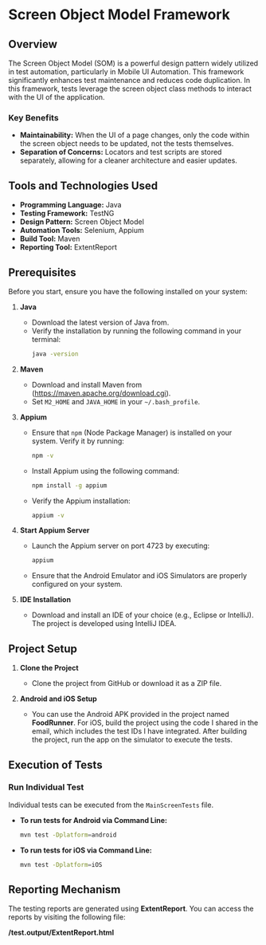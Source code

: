 # Screen Object Model Framework

## Overview

The Screen Object Model (SOM) is a powerful design pattern widely utilized in test automation, particularly in Mobile UI Automation. This framework significantly enhances test maintenance and reduces code duplication. In this framework, tests leverage the screen object class methods to interact with the UI of the application.

### Key Benefits
- **Maintainability:** When the UI of a page changes, only the code within the screen object needs to be updated, not the tests themselves.
- **Separation of Concerns:** Locators and test scripts are stored separately, allowing for a cleaner architecture and easier updates.

## Tools and Technologies Used

- **Programming Language:** Java
- **Testing Framework:** TestNG
- **Design Pattern:** Screen Object Model
- **Automation Tools:** Selenium, Appium
- **Build Tool:** Maven
- **Reporting Tool:** ExtentReport

## Prerequisites

Before you start, ensure you have the following installed on your system:

1. **Java**
    - Download the latest version of Java from.
    - Verify the installation by running the following command in your terminal:
      ```bash
      java -version
      ```

2. **Maven**
    - Download and install Maven from (https://maven.apache.org/download.cgi).
    - Set `M2_HOME` and `JAVA_HOME` in your `~/.bash_profile`.

3. **Appium**
    - Ensure that `npm` (Node Package Manager) is installed on your system. Verify it by running:
      ```bash
      npm -v
      ```
    - Install Appium using the following command:
      ```bash
      npm install -g appium
      ```
    - Verify the Appium installation:
      ```bash
      appium -v
      ```

4. **Start Appium Server**
    - Launch the Appium server on port 4723 by executing:
      ```bash
      appium
      ```
    - Ensure that the Android Emulator and iOS Simulators are properly configured on your system.

5. **IDE Installation**
    - Download and install an IDE of your choice (e.g., Eclipse or IntelliJ). The project is developed using IntelliJ IDEA.

## Project Setup

1. **Clone the Project**
    - Clone the project from GitHub or download it as a ZIP file.

2. **Android and iOS Setup**
    - You can use the Android APK provided in the project named **FoodRunner**. For iOS, build the project using the code I shared in the email, which includes the test IDs I have integrated. After building the project, run the app on the simulator to execute the tests.

## Execution of Tests

### Run Individual Test
Individual tests can be executed from the `MainScreenTests` file.

- **To run tests for Android via Command Line:**
  ```bash
  mvn test -Dplatform=android

- **To run tests for iOS via Command Line:**
  ```bash
  mvn test -Dplatform=iOS

## Reporting Mechanism
The testing reports are generated using **ExtentReport**. You can access the reports by visiting the following file:

**/test.output/ExtentReport.html**